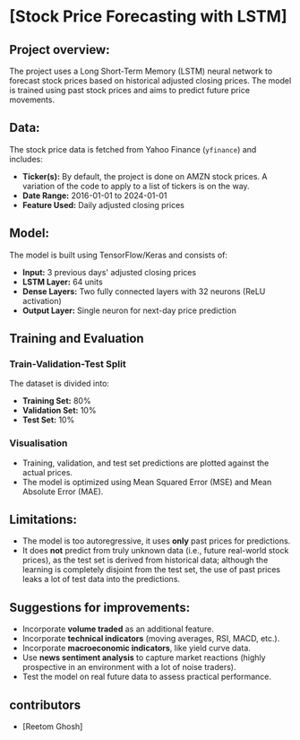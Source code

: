 # [Stock Price Forecasting with LSTM]

## Project overview:
The project uses a Long Short-Term Memory (LSTM) neural network to forecast stock prices based on historical adjusted closing prices. 
The model is trained using past stock prices and aims to predict future price movements.

## Data:
The stock price data is fetched from Yahoo Finance (`yfinance`) and includes:
- **Ticker(s):** By default, the project is done on AMZN stock prices. A variation of the code to apply to a list of tickers is on the way.
- **Date Range:** 2016-01-01 to 2024-01-01
- **Feature Used:** Daily adjusted closing prices

## Model:
The model is built using TensorFlow/Keras and consists of:
- **Input:** 3 previous days' adjusted closing prices
- **LSTM Layer:** 64 units
- **Dense Layers:** Two fully connected layers with 32 neurons (ReLU activation)
- **Output Layer:** Single neuron for next-day price prediction

## Training and Evaluation
### Train-Validation-Test Split
The dataset is divided into:
- **Training Set:** 80%
- **Validation Set:** 10%
- **Test Set:** 10%

### Visualisation
- Training, validation, and test set predictions are plotted against the actual prices.
- The model is optimized using Mean Squared Error (MSE) and Mean Absolute Error (MAE).

## Limitations:
- The model is too autoregressive, it uses **only** past prices for predictions.
- It does **not** predict from truly unknown data (i.e., future real-world stock prices), as the test set is derived from historical data; although the learning is completely disjoint from the test set, the use of past prices leaks a lot of test data into the predictions.

## Suggestions for improvements:
- Incorporate **volume traded** as an additional feature.
- Incorporate **technical indicators** (moving averages, RSI, MACD, etc.).
- Incorporate **macroeconomic indicators**, like yield curve data.
- Use **news sentiment analysis** to capture market reactions (highly prospective in an environment with a lot of noise traders).
- Test the model on real future data to assess practical performance.

## contributors
- [Reetom Ghosh]
